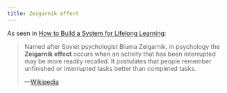 ```yaml
---
title: Zeigarnik effect
---
```

As seen in [How to Build a System for Lifelong Learning](https://www.jasongilbertson.com/a-system-for-lifelong-learning-with-zettelkasten-and-spaced-repetition/#getting-started-kit):

> Named after Soviet psychologist Bluma Zeigarnik, in psychology the **Zeigarnik effect** occurs when an activity that has been interrupted may be more readily recalled. It postulates that people remember unfinished or interrupted tasks better than completed tasks. 
> 
> —[Wikipedia](https://en.wikipedia.org/wiki/Zeigarnik%20effect)
